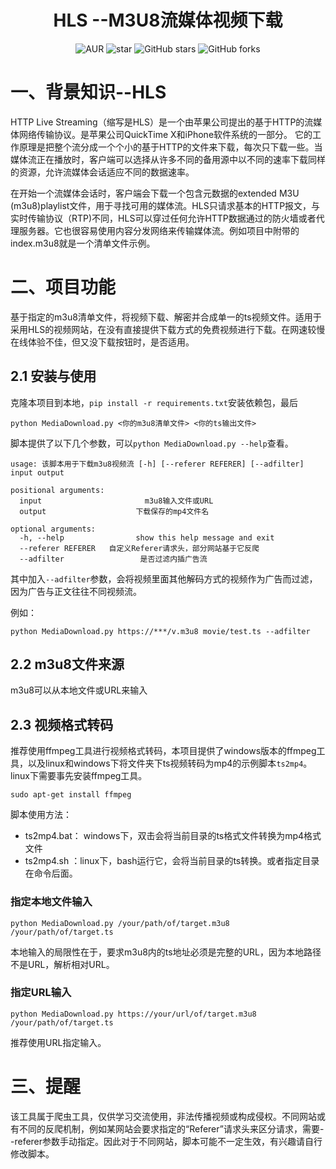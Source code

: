 <h1 style="text-align: center">HLS --M3U8流媒体视频下载</h1>
<div style="text-align: center">

![AUR](https://img.shields.io/badge/license-Apache%20License%202.0-blue.svg)
![star](https://gitee.com/GCSZHN/m3u8Downloader/badge/star.svg?theme=white)
![GitHub stars](https://img.shields.io/github/stars/GCS-ZHN/m3u8Downloader.svg?style=social&label=Stars)
![GitHub forks](https://img.shields.io/github/forks/GCS-ZHN/m3u8Downloader.svg?style=social&label=Fork)

</div>

# 一、背景知识--HLS
HTTP Live Streaming（缩写是HLS）是一个由苹果公司提出的基于HTTP的流媒体网络传输协议。​是苹果公司QuickTime X和iPhone软件系统的一部分。 它的工作原理是把整个流分成一个个小的基于HTTP的文件来下载，每次只下载一些。当媒体流正在播放时，客户端可以选择从许多不同的备用源中以不同的速率下载同样的资源，允许流媒体会话适应不同的数据速率。

在开始一个流媒体会话时，客户端会下载一个包含元数据的extended M3U (m3u8)playlist文件，用于寻找可用的媒体流。HLS只请求基本的HTTP报文，与实时传输协议（RTP)不同，HLS可以穿过任何允许HTTP数据通过的防火墙或者代理服务器。​它也很容易使用内容分发网络来传输媒体流。例如项目中附带的index.m3u8就是一个清单文件示例。

# 二、项目功能

基于指定的m3u8清单文件，将视频下载、解密并合成单一的ts视频文件。适用于采用HLS的视频网站，在没有直接提供下载方式的免费视频进行下载。在网速较慢在线体验不佳，但又没下载按钮时，是否适用。

## 2.1 安装与使用
克隆本项目到本地，`pip install -r requirements.txt`安装依赖包，最后
```shell
python MediaDownload.py <你的m3u8清单文件> <你的ts输出文件>
```
脚本提供了以下几个参数，可以`python MediaDownload.py --help`查看。
```
usage: 该脚本用于下载m3u8视频流 [-h] [--referer REFERER] [--adfilter] input output

positional arguments:
  input                       m3u8输入文件或URL
  output                    下载保存的mp4文件名

optional arguments:
  -h, --help                show this help message and exit
  --referer REFERER   自定义Referer请求头，部分网站基于它反爬
  --adfilter                 是否过滤内插广告流
```
其中加入`--adfilter`参数，会将视频里面其他解码方式的视频作为广告而过滤，因为广告与正文往往不同视频流。

例如：
```shell
python MediaDownload.py https://***/v.m3u8 movie/test.ts --adfilter
```

## 2.2 m3u8文件来源
m3u8可以从本地文件或URL来输入

## 2.3 视频格式转码
推荐使用ffmpeg工具进行视频格式转码，本项目提供了windows版本的ffmpeg工具，以及linux和windows下将文件夹下ts视频转码为mp4的示例脚本`ts2mp4`。linux下需要事先安装ffmpeg工具。
```shell
sudo apt-get install ffmpeg
```
脚本使用方法：
- ts2mp4.bat： windows下，双击会将当前目录的ts格式文件转换为mp4格式文件
- ts2mp4.sh ：linux下，bash运行它，会将当前目录的ts转换。或者指定目录在命令后面。

### 指定本地文件输入
```shell
python MediaDownload.py /your/path/of/target.m3u8 /your/path/of/target.ts
```
本地输入的局限性在于，要求m3u8内的ts地址必须是完整的URL，因为本地路径不是URL，解析相对URL。

### 指定URL输入
```shell
python MediaDownload.py https://your/url/of/target.m3u8  /your/path/of/target.ts
```
推荐使用URL指定输入。 
# 三、提醒
该工具属于爬虫工具，仅供学习交流使用，非法传播视频或构成侵权。不同网站或有不同的反爬机制，例如某网站会要求指定的“Referer”请求头来区分请求，需要--referer参数手动指定。因此对于不同网站，脚本可能不一定生效，有兴趣请自行修改脚本。